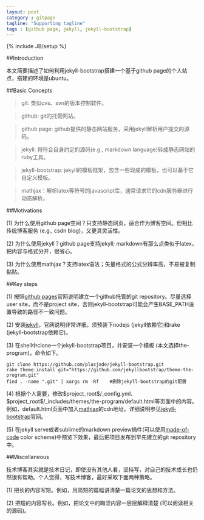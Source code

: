 ```yaml
---
layout: post
category : gitpage
tagline: "Supporting tagline"
tags : [github page, jekyll, jekyll-bootstrap]
---
```

{% include JB/setup %}

##Introduction

本文简要描述了如何利用jekyll-bootstrap搭建一个基于github page的个人站点，搭建的环境是ubuntu。

##Basic Concepts

> git:	类似cvs、svn的版本控制软件。
 
> github:	git的托管网站。

> github page:	github提供的静态网站服务，采用jekyll解析用户提交的源码。

> jekyll:	将符合自身约定的源码(e.g., markdown language)转成静态网站的ruby工具。

> jekyll-bootstrap:	jekyll的模板框架，包含一些现成的模板，也可以基于它自定义模板。

> mathjax：解析latex等符号的javascript库，通常请求它的cdn服务器进行动态解析。

##Motivations

(1) 为什么使用github page空间？只支持静态网页，适合作为博客空间。但相比传统博客服务 (e.g., csdn blog)，又更具灵活性。

(2) 为什么使用jekyll？github page支持jekyll; markdown有那么点类似于latex，把内容与格式分开，很省心。

(3) 为什么使用mathjax？支持latex语法；矢量格式的公式分辨率高，不易被复制黏贴。

##Key steps

(1) 按照[github pages](https://pages.github.com/)官网说明建立一个github托管的git repository。尽量选择user site，而不是project site，否则jekyll-bootstrap可能会产生BASE_PATH设置导致的路径不一致问题。

(2) 安装[jekyll](http://jekyllcn.com/)，官网说明非常详细。须预装下nodejs (jekyll依赖它)和rake (jekyll-bootstrap依赖它)。

(3) 在shell中clone一个jekyll-bootstrap项目，并安装一个模板 (本文选择the-program)，命令如下。


    git clone https://github.com/plusjade/jekyll-bootstrap.git  
    rake theme:install git="https://github.com/jekyllbootstrap/theme-the-program.git"  
    find . -name ".git" | xargs rm -Rf    #删除jekyll-bootstrap的git配置


(4) 根据个人需要，修改\$project_root\$/_config.yml、\$project_root\$/_includes/themes/the-program/default.html等页面中的内容。例如，default.html页面中加入[mathjax](http://docs.mathjax.org/en/latest/start.html)的cdn地址。详细说明参见[jekyll-bootstrap](http://jekyllbootstrap.com/)官网。

(5) 在jekyll serve或者sublime的markdown preview插件(可以使用[made-of-code](https://github.com/kumarnitin/made-of-code-tmbundle) color scheme)中预览下效果，最后把项目发布到早先建立的git repository中。

##Miscellaneous

技术博客其实就是技术日记，即使没有其他人看，坚持写，对自己的技术成长也仍然很有帮助。个人觉得，写技术博客，最好采取下面两种策略。

(1) 把长的内容写短。例如，用简短的篇幅讲清楚一篇论文的思想和方法。

(2) 把短的内容写长。例如，把论文中的晦涩内容一层层解释清楚 (可以阅读相关的源码)。